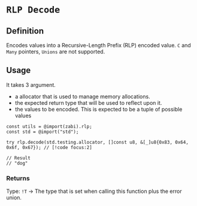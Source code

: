 # `RLP Decode`

## Definition

Encodes values into a Recursive-Length Prefix (RLP) encoded value.
`C` and `Many` pointers, `Unions` are not supported.

## Usage

It takes 3 argument.

- a allocator that is used to manage memory allocations.
- the expected return type that will be used to reflect upon it.
- the values to be encoded. This is expected to be a tuple of possible values

```zig
const utils = @import(zabi).rlp;
const std = @import("std");

try rlp.decode(std.testing.allocator, []const u8, &[_]u8{0x83, 0x64, 0x6f, 0x67}); // [!code focus:2]

// Result
// "dog"
```

### Returns

Type: `!T` -> The type that is set when calling this function plus the error union.
